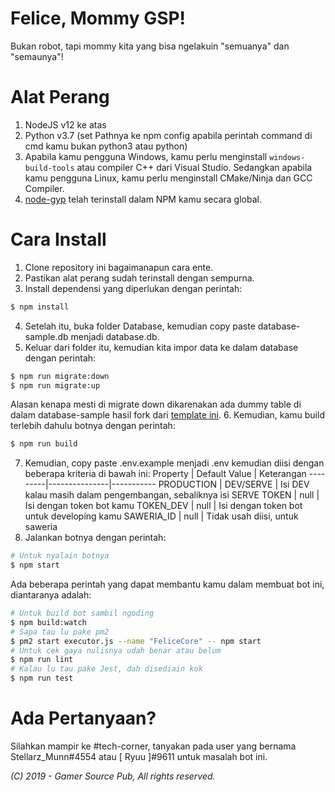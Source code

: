 # Felice, Mommy GSP!
Bukan robot, tapi mommy kita yang bisa ngelakuin "semuanya" dan "semaunya"!

# Alat Perang
1. NodeJS v12 ke atas
2. Python v3.7 (set Pathnya ke npm config apabila perintah command di cmd kamu bukan python3 atau python)
3. Apabila kamu pengguna Windows, kamu perlu menginstall `windows-build-tools` atau compiler C++ dari Visual Studio. Sedangkan apabila kamu pengguna Linux, kamu perlu menginstall CMake/Ninja dan GCC Compiler.
4. [node-gyp](https://github.com/nodejs/node-gyp#installation) telah terinstall dalam NPM kamu secara global.

# Cara Install
1. Clone repository ini bagaimanapun cara ente.
2. Pastikan alat perang sudah terinstall dengan sempurna.
3. Install dependensi yang diperlukan dengan perintah:
```bash
$ npm install
```
4. Setelah itu, buka folder Database, kemudian copy paste database-sample.db menjadi database.db.
5. Keluar dari folder itu, kemudian kita impor data ke dalam database dengan perintah:
```bash
$ npm run migrate:down
$ npm run migrate:up
```
Alasan kenapa mesti di migrate down dikarenakan ada dummy table di dalam database-sample hasil fork dari [template ini](https://github.com/skymunn/Discord-Template/).
6. Kemudian, kamu build terlebih dahulu botnya dengan perintah:
```bash
$ npm run build
```
7. Kemudian, copy paste .env.example menjadi .env kemudian diisi dengan beberapa kriteria di bawah ini:
    Property | Default Value | Keterangan
    ---------|---------------|-----------
    PRODUCTION | DEV/SERVE | Isi DEV kalau masih dalam pengembangan, sebaliknya isi SERVE
    TOKEN | null | Isi dengan token bot kamu
    TOKEN_DEV | null | Isi dengan token bot untuk developing kamu
    SAWERIA_ID | null | Tidak usah diisi, untuk saweria
8. Jalankan botnya dengan perintah:
```bash
# Untuk nyalain botnya
$ npm start
```

Ada beberapa perintah yang dapat membantu kamu dalam membuat bot ini, diantaranya adalah:
```bash
# Untuk build bot sambil ngoding
$ npm build:watch
# Sapa tau lu pake pm2
$ pm2 start executor.js --name "FeliceCore" -- npm start
# Untuk cek gaya nulisnya udah benar atau belum
$ npm run lint
# Kalau lu tau pake Jest, dah disediain kok
$ npm run test
```

# Ada Pertanyaan?
Silahkan mampir ke #tech-corner, tanyakan pada user yang bernama Stellarz_Munn#4554 atau [ Ryuu ]#9611 untuk masalah bot ini.

*(C) 2019 - Gamer Source Pub, All rights reserved.*
